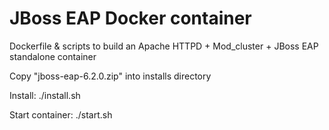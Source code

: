 JBoss EAP Docker container
==========================

Dockerfile & scripts to build an Apache HTTPD + Mod_cluster + JBoss EAP standalone container

Copy "jboss-eap-6.2.0.zip" into installs directory

Install:
./install.sh

Start container:
./start.sh

